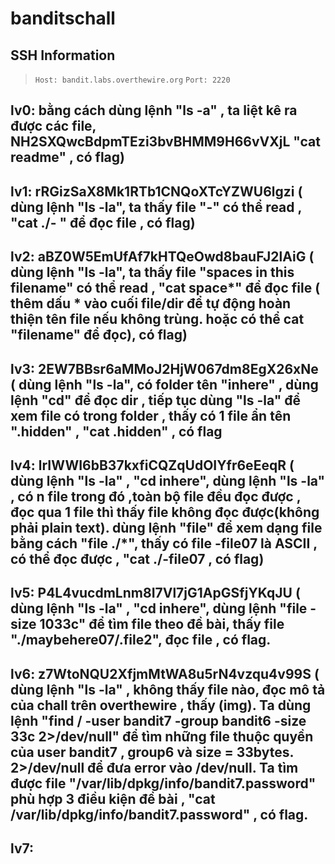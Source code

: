 # banditschall

## SSH Information

> `Host: bandit.labs.overthewire.org`
> `Port: 2220`

## lv0: bằng cách dùng lệnh "ls -a" , ta liệt kê ra được các file, NH2SXQwcBdpmTEzi3bvBHMM9H66vVXjL  "cat readme" , có flag)

## lv1: rRGizSaX8Mk1RTb1CNQoXTcYZWU6lgzi ( dùng lệnh "ls -la", ta thấy file "-" có thể read , "cat ./- " để đọc file , có flag)

## lv2: aBZ0W5EmUfAf7kHTQeOwd8bauFJ2lAiG ( dùng lệnh "ls -la", ta thấy file "spaces in this filename" có thể read , "cat space\*" để đọc file ( thêm dấu \* vào cuối file/dir để tự động hoàn thiện tên file nếu không trùng. hoặc có thể cat "filename" để đọc), có flag)

## lv3: 2EW7BBsr6aMMoJ2HjW067dm8EgX26xNe ( dùng lệnh "ls -la", có folder tên "inhere" , dùng lệnh "cd" để đọc dir , tiếp tục dùng "ls -la" để xem file có trong folder , thấy có 1 file ẩn tên ".hidden" , "cat .hidden" , có flag

## lv4: lrIWWI6bB37kxfiCQZqUdOIYfr6eEeqR ( dùng lệnh "ls -la" , "cd inhere", dùng lệnh "ls -la" , có n file trong đó ,toàn bộ file đều đọc được , đọc qua 1 file thì thấy file không đọc được(không phải plain text). dùng lệnh "file" để xem dạng file bằng cách "file ./\*", thấy có file -file07 là ASCII , có thể đọc được , "cat ./-file07 , có flag)

## lv5: P4L4vucdmLnm8I7Vl7jG1ApGSfjYKqJU ( dùng lệnh "ls -la" , "cd inhere", dùng lệnh "file -size 1033c" để tìm file theo đề bài, thấy file "./maybehere07/.file2", đọc file , có flag.

## lv6: z7WtoNQU2XfjmMtWA8u5rN4vzqu4v99S ( dùng lệnh "ls -la" , không thấy file nào, đọc mô tả của chall trên overthewire , thấy (img). Ta dùng lệnh "find / -user bandit7 -group bandit6 -size 33c 2&gt;/dev/null" để tìm những file thuộc quyền của user bandit7 , group6 và size = 33bytes. 2&gt;/dev/null để đưa error vào /dev/null. Ta tìm được file "/var/lib/dpkg/info/bandit7.password" phù hợp 3 điều kiện đề bài , "cat /var/lib/dpkg/info/bandit7.password" , có flag.

## lv7: